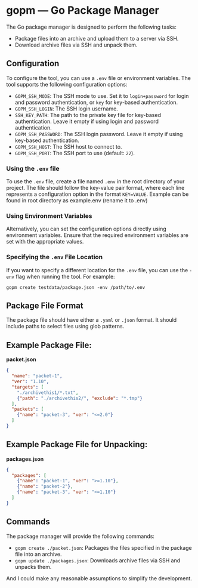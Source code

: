 # gopm — Go Package Manager

The Go package manager is designed to perform the following tasks:

- Package files into an archive and upload them to a server via SSH.
- Download archive files via SSH and unpack them.
## Configuration

To configure the tool, you can use a `.env` file or environment variables. The tool supports the following configuration options:

- `GOPM_SSH_MODE`: The SSH mode to use. Set it to `login+password` for login and password authentication, or `key` for key-based authentication.
- `GOPM_SSH_LOGIN`: The SSH login username.
- `SSH_KEY_PATH`: The path to the private key file for key-based authentication. Leave it empty if using login and password authentication.
- `GOPM_SSH_PASSWORD`: The SSH login password. Leave it empty if using key-based authentication.
- `GOPM_SSH_HOST`: The SSH host to connect to.
- `GOPM_SSH_PORT`: The SSH port to use (default: `22`).

### Using the `.env` file

To use the `.env` file, create a file named `.env` in the root directory of your project. The file should follow the key-value pair format, where each line represents a configuration option in the format `KEY=VALUE`. Example can be found in root directory as example.env (rename it to .env)

### Using Environment Variables

Alternatively, you can set the configuration options directly using environment variables. Ensure that the required environment variables are set with the appropriate values.

### Specifying the `.env` File Location

If you want to specify a different location for the `.env` file, you can use the `-env` flag when running the tool. For example:
```shell
gopm create testdata/package.json -env /path/to/.env
```

## Package File Format
The package file should have either a `.yaml` or `.json` format. It should include paths to select files using glob patterns.

## Example Package File:
**packet.json**

```json
{
  "name": "packet-1",
  "ver": "1.10",
  "targets": [
    "./archivethis1/*.txt",
    {"path": "./archivethis2/", "exclude": "*.tmp"}
  ],
  "packets": [
    {"name": "packet-3", "ver": "<=2.0"}
  ]
}
```

## Example Package File for Unpacking:
**packages.json**

```json
{
  "packages": [
    {"name": "packet-1", "ver": ">=1.10"},
    {"name": "packet-2"},
    {"name": "packet-3", "ver": "<=1.10"}
  ]
}
 ```

## Commands
The package manager will provide the following commands:

- `gopm create ./packet.json`: Packages the files specified in the package file into an archive.
- `gopm update ./packages.json`: Downloads archive files via SSH and unpacks them.

And I could make any reasonable assumptions to simplify the development.